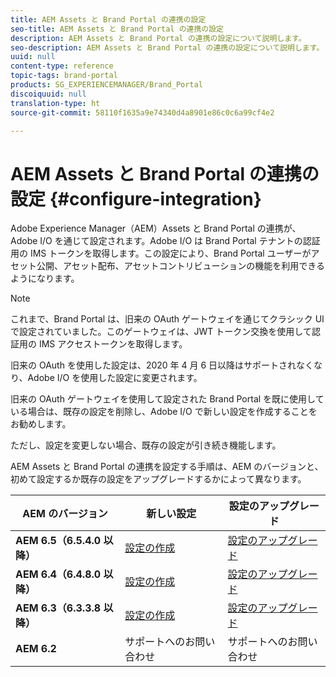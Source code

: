 ```yaml
---
title: AEM Assets と Brand Portal の連携の設定
seo-title: AEM Assets と Brand Portal の連携の設定
description: AEM Assets と Brand Portal の連携の設定について説明します。
seo-description: AEM Assets と Brand Portal の連携の設定について説明します。
uuid: null
content-type: reference
topic-tags: brand-portal
products: SG_EXPERIENCEMANAGER/Brand_Portal
discoiquuid: null
translation-type: ht
source-git-commit: 58110f1635a9e74340d4a8901e86c0c6a99cf4e2

---
```



# AEM Assets と Brand Portal の連携の設定 {#configure-integration}

Adobe Experience Manager（AEM）Assets と Brand Portal の連携が、Adobe I/O を通じて設定されます。Adobe I/O は Brand Portal テナントの認証用の IMS トークンを取得します。この設定により、Brand Portal ユーザーがアセット公開、アセット配布、アセットコントリビューションの機能を利用できるようになります。

>[!NOTE]
>
>これまで、Brand Portal は、旧来の OAuth ゲートウェイを通じてクラシック UI で設定されていました。このゲートウェイは、JWT トークン交換を使用して認証用の IMS アクセストークンを取得します。
>
>旧来の OAuth を使用した設定は、2020 年 4 月 6 日以降はサポートされなくなり、Adobe I/O を使用した設定に変更されます。
>
>旧来の OAuth ゲートウェイを使用して設定された Brand Portal を既に使用している場合は、既存の設定を削除し、Adobe I/O で新しい設定を作成することをお勧めします。
>
>ただし、設定を変更しない場合、既存の設定が引き続き機能します。

AEM Assets と Brand Portal の連携を設定する手順は、AEM のバージョンと、初めて設定するか既存の設定をアップグレードするかによって異なります。

| **AEM のバージョン** | **新しい設定** | **設定のアップグレード** |
|---|---|---|
| **AEM 6.5（6.5.4.0 以降）** | [ 設定の作成](https://docs.adobe.com/content/help/ja-JP/experience-manager-65/assets/brandportal/configure-aem-assets-with-brand-portal.html) | [設定のアップグレード](https://docs.adobe.com/content/help/ja-JP/experience-manager-65/assets/brandportal/configure-aem-assets-with-brand-portal.html#upgrade-integration-65) |
| **AEM 6.4（6.4.8.0 以降）** | [ 設定の作成](https://docs.adobe.com/content/help/en/experience-manager-64/assets/brandportal/configure-aem-assets-with-brand-portal.html) | [設定のアップグレード](https://docs.adobe.com/content/help/en/experience-manager-64/assets/brandportal/configure-aem-assets-with-brand-portal.html#upgrade-integration-64) |
| **AEM 6.3（6.3.3.8 以降）** | [ 設定の作成](https://helpx.adobe.com/jp/experience-manager/6-3/assets/using/brand-portal-configuring-integration.html) | [設定のアップグレード](https://helpx.adobe.com/jp/experience-manager/6-3/assets/using/brand-portal-configuring-integration.html#Upgradeconfiguration) |
| **AEM 6.2** | サポートへのお問い合わせ | サポートへのお問い合わせ |


<!--
   Comment Type: draft

   <li> </li>
   -->

<!--
   Comment Type: draft

   <li>Step text</li>
   -->
